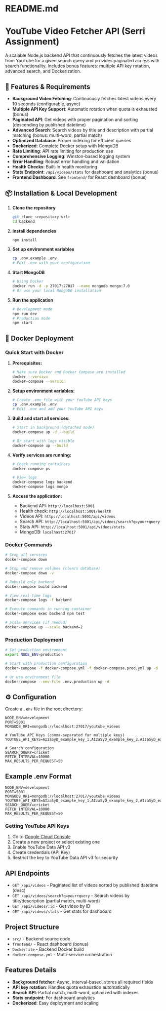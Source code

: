 
# README.md

# YouTube Video Fetcher API (Serri Assignment)

A scalable Node.js backend API that continuously fetches the latest videos from YouTube for a given search query and provides paginated access with search functionality. Includes bonus features: multiple API key rotation, advanced search, and Dockerization.

## 🚀 Features & Requirements

- **Background Video Fetching**: Continuously fetches latest videos every 10 seconds (configurable, async)
- **Multiple API Key Support**: Automatic rotation when quota is exhausted (bonus)
- **Paginated API**: Get videos with proper pagination and sorting (descending by published datetime)
- **Advanced Search**: Search videos by title and description with partial matching (bonus: multi-word, partial match)
- **Optimized Database**: Proper indexing for efficient queries
- **Dockerized**: Complete Docker setup with MongoDB
- **Rate Limiting**: API rate limiting for production use
- **Comprehensive Logging**: Winston-based logging system
- **Error Handling**: Robust error handling and validation
- **Health Checks**: Built-in health monitoring
- **Stats Endpoint**: `/api/videos/stats` for dashboard and analytics (bonus)
- **Frontend Dashboard**: See `frontend/` for React dashboard (bonus)

## 📦 Installation & Local Development

1. **Clone the repository**
   ```bash
   git clone <repository-url>
   cd backend
   ```

2. **Install dependencies**
   ```bash
   npm install
   ```

3. **Set up environment variables**
   ```bash
   cp .env.example .env
   # Edit .env with your configuration
   ```

4. **Start MongoDB**
   ```bash
   # Using Docker
   docker run -d -p 27017:27017 --name mongodb mongo:7.0
   # Or use your local MongoDB installation
   ```

5. **Run the application**
   ```bash
   # Development mode
   npm run dev
   # Production mode
   npm start
   ```

## 🐳 Docker Deployment

### Quick Start with Docker

1. **Prerequisites:**
   ```bash
   # Make sure Docker and Docker Compose are installed
   docker --version
   docker-compose --version
   ```

2. **Setup environment variables:**
   ```bash
   # Create .env file with your YouTube API keys
   cp .env.example .env
   # Edit .env and add your YouTube API keys
   ```

3. **Build and start all services:**
   ```bash
   # Start in background (detached mode)
   docker-compose up -d --build
   
   # Or start with logs visible
   docker-compose up --build
   ```

4. **Verify services are running:**
   ```bash
   # Check running containers
   docker-compose ps
   
   # View logs
   docker-compose logs backend
   docker-compose logs mongo
   ```

5. **Access the application:**
   - Backend API: `http://localhost:5001`
   - Health check: `http://localhost:5001/health`
   - Videos API: `http://localhost:5001/api/videos`
   - Search API: `http://localhost:5001/api/videos/search?q=your+query`
   - Stats API: `http://localhost:5001/api/videos/stats`
   - MongoDB: `localhost:27017`

### Docker Commands

```bash
# Stop all services
docker-compose down

# Stop and remove volumes (clears database)
docker-compose down -v

# Rebuild only backend
docker-compose build backend

# View real-time logs
docker-compose logs -f backend

# Execute commands in running container
docker-compose exec backend npm test

# Scale services (if needed)
docker-compose up --scale backend=2
```

### Production Deployment

```bash
# Set production environment
export NODE_ENV=production

# Start with production configuration
docker-compose -f docker-compose.yml -f docker-compose.prod.yml up -d

# Or use environment file
docker-compose --env-file .env.production up -d
```

## ⚙️ Configuration

Create a `.env` file in the root directory:

```env
NODE_ENV=development
PORT=5001
MONGODB_URI=mongodb://localhost:27017/youtube_videos

# YouTube API Keys (comma-separated for multiple keys)
YOUTUBE_API_KEYS=AIzaSyD_example_key_1,AIzaSyD_example_key_2,AIzaSyD_example_key_3

# Search configuration
SEARCH_QUERY=cricket
FETCH_INTERVAL=10000
MAX_RESULTS_PER_REQUEST=50
```

## Example .env Format

```env
NODE_ENV=development
PORT=5001
MONGODB_URI=mongodb://localhost:27017/youtube_videos
YOUTUBE_API_KEYS=AIzaSyD_example_key_1,AIzaSyD_example_key_2,AIzaSyD_example_key_3
SEARCH_QUERY=cricket
FETCH_INTERVAL=10000
MAX_RESULTS_PER_REQUEST=50
```

### Getting YouTube API Keys

1. Go to [Google Cloud Console](https://console.cloud.google.com/)
2. Create a new project or select existing one
3. Enable YouTube Data API v3
4. Create credentials (API Key)
5. Restrict the key to YouTube Data API v3 for security

## API Endpoints

- `GET /api/videos` - Paginated list of videos sorted by published datetime (desc)
- `GET /api/videos/search?q=your+query` - Search videos by title/description (partial match, multi-word)
- `GET /api/videos/:id` - Get video by ID
- `GET /api/videos/stats` - Get stats for dashboard

## Project Structure

- `src/` - Backend source code
- `frontend/` - React dashboard (bonus)
- `Dockerfile` - Backend Docker build
- `docker-compose.yml` - Multi-service orchestration

## Features Details

- **Background fetcher**: Async, interval-based, stores all required fields
- **API key rotation**: Handles quota exhaustion automatically
- **Search API**: Partial match, multi-word, optimized with indexes
- **Stats endpoint**: For dashboard analytics
- **Dockerized**: Easy deployment and scaling


